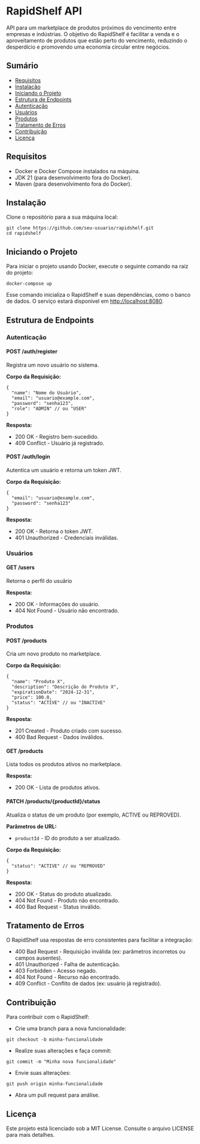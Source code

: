 # RapidShelf API

API para um marketplace de produtos próximos do vencimento entre empresas e indústrias. O objetivo do RapidShelf é facilitar a venda e o aproveitamento de produtos que estão perto do vencimento, reduzindo o desperdício e promovendo uma economia circular entre negócios.

## Sumário

*   [Requisitos](#requisitos)
*   [Instalação](#instalacao)
*   [Iniciando o Projeto](#iniciando-projeto)
*   [Estrutura de Endpoints](#estrutura-endpoints)
*   [Autenticação](#autenticacao)
*   [Usuários](#usuarios)
*   [Produtos](#produtos)
*   [Tratamento de Erros](#tratamento-erros)
*   [Contribuição](#contribuicao)
*   [Licença](#licenca)

## Requisitos

*   Docker e Docker Compose instalados na máquina.
*   JDK 21 (para desenvolvimento fora do Docker).
*   Maven (para desenvolvimento fora do Docker).

## Instalação

Clone o repositório para a sua máquina local:

```
git clone https://github.com/seu-usuario/rapidshelf.git
cd rapidshelf
```

## Iniciando o Projeto

Para iniciar o projeto usando Docker, execute o seguinte comando na raiz do projeto:

```
docker-compose up
```

Esse comando inicializa o RapidShelf e suas dependências, como o banco de dados. O serviço estará disponível em [http://localhost:8080](http://localhost:8080).

## Estrutura de Endpoints

### Autenticação

#### POST /auth/register

Registra um novo usuário no sistema.

**Corpo da Requisição:**

```
{
  "name": "Nome do Usuário",
  "email": "usuario@example.com",
  "password": "senha123",
  "role": "ADMIN" // ou "USER"
}
```

**Resposta:**

*   200 OK - Registro bem-sucedido.
*   409 Conflict - Usuário já registrado.

#### POST /auth/login

Autentica um usuário e retorna um token JWT.

**Corpo da Requisição:**

```
{
  "email": "usuario@example.com",
  "password": "senha123"
}
```

**Resposta:**

*   200 OK - Retorna o token JWT.
*   401 Unauthorized - Credenciais inválidas.

### Usuários

#### GET /users

Retorna o perfil do usuãrio


**Resposta:**

*   200 OK - Informações do usuário.
*   404 Not Found - Usuário não encontrado.

### Produtos

#### POST /products

Cria um novo produto no marketplace.

**Corpo da Requisição:**

```
{
  "name": "Produto X",
  "description": "Descrição do Produto X",
  "expirationDate": "2024-12-31",
  "price": 100.0,
  "status": "ACTIVE" // ou "INACTIVE"
}
```

**Resposta:**

*   201 Created - Produto criado com sucesso.
*   400 Bad Request - Dados inválidos.

#### GET /products

Lista todos os produtos ativos no marketplace.

**Resposta:**

*   200 OK - Lista de produtos ativos.

#### PATCH /products/{productId}/status

Atualiza o status de um produto (por exemplo, ACTIVE ou REPROVED).

**Parâmetros de URL:**

*   `productId` - ID do produto a ser atualizado.

**Corpo da Requisição:**

```
{
  "status": "ACTIVE" // ou "REPROVED"
}
```

**Resposta:**

*   200 OK - Status do produto atualizado.
*   404 Not Found - Produto não encontrado.
*   400 Bad Request - Status inválido.

## Tratamento de Erros

O RapidShelf usa respostas de erro consistentes para facilitar a integração:

*   400 Bad Request - Requisição inválida (ex: parâmetros incorretos ou campos ausentes).
*   401 Unauthorized - Falha de autenticação.
*   403 Forbidden - Acesso negado.
*   404 Not Found - Recurso não encontrado.
*   409 Conflict - Conflito de dados (ex: usuário já registrado).

## Contribuição

Para contribuir com o RapidShelf:

*   Crie uma branch para a nova funcionalidade:

```
git checkout -b minha-funcionalidade
```

*   Realize suas alterações e faça commit:

```
git commit -m "Minha nova funcionalidade"
```

*   Envie suas alterações:

```
git push origin minha-funcionalidade
```

*   Abra um pull request para análise.

## Licença

Este projeto está licenciado sob a MIT License. Consulte o arquivo LICENSE para mais detalhes.
